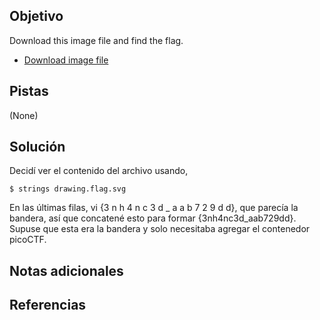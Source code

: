 ## Objetivo
Download this image file and find the flag.

- [Download image file](https://artifacts.picoctf.net/c/100/drawing.flag.svg)

## Pistas
(None)
## Solución

Decidí ver el contenido del archivo usando,

`$ strings drawing.flag.svg`

En las últimas filas, vi {3 n h 4 n c 3 d _ a a b 7 2 9 d d}, que parecía la bandera, así que concatené esto para formar {3nh4nc3d_aab729dd}. Supuse que esta era la bandera y solo necesitaba agregar el contenedor picoCTF.

## Notas adicionales

## Referencias



